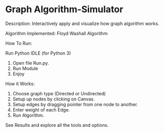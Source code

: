 # Graph Algorithm-Simulator
Description: Interactively apply and visualize how graph algorithm works.

Algorithm Implemented: Floyd Washall Algorithm

How To Run:

Run Python IDLE (for Python 3)
1. Open file Run.py.
2. Run Module
3. Enjoy

How it Works:
1. Choose graph type (Directed or Undirected)
2. Setup up nodes by clicking on Canvas.
3. Setup edges by dragging pointer from one node to another.
4. Enter weight of each Edge.
5. Run Algorithm.

See Results and explore all the tools and options.
